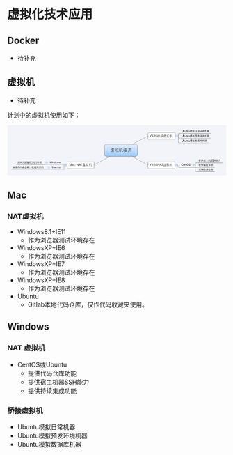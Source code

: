 # 虚拟化技术应用

## Docker

- 待补充

## 虚拟机

- 待补充

计划中的虚拟机使用如下：

![虚拟机使用](./assets/img/vm.png)


## Mac

### NAT虚拟机

- Windows8.1+IE11
	- 作为浏览器测试环境存在
- WindowsXP+IE6
	- 作为浏览器测试环境存在
- WindowsXP+IE7
	- 作为浏览器测试环境存在
- WindowsXP+IE8
	- 作为浏览器测试环境存在
- Ubuntu
	- Gitlab本地代码仓库，仅作代码收藏夹使用。

## Windows

### NAT 虚拟机

- CentOS或Ubuntu
	- 提供代码仓库功能
	- 提供宿主机器SSH能力
	- 提供持续集成功能

### 桥接虚拟机

- Ubuntu模拟日常机器
- Ubuntu模拟预发环境机器
- Ubuntu模拟数据库机器
